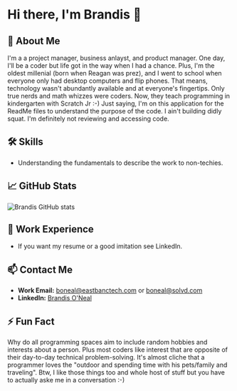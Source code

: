 # Hi there, I'm Brandis 👋

## 🚀 About Me
I'm a a project manager, business anlayst, and product manager. One day, I'll be a coder but life got in the way when I had a chance. Plus, I'm the oldest millenial (born when Reagan was prez), and I went to school when everyone only had desktop computers and flip phones. That means, technology wasn't abundantly available and at everyone's fingertips. Only true nerds and math whizzes were coders. Now, they teach programming in kindergarten with Scratch Jr :-) Just saying, I'm on this application for the ReadMe files to understand the purpose of the code. I ain't building didly squat. I'm definitely not reviewing and accessing code. 

## 🛠 Skills
- Understanding the fundamentals to describe the work to non-techies. 

## 📈 GitHub Stats
![Brandis GitHub stats](https://github-readme-stats.vercel.app/api?username=brandisoneal&show_icons=true&theme=radical)

## 💼 Work Experience
- If you want my resume or a good imitation see LinkedIn.

## 📫 Contact Me
- **Work Email:** boneal@eastbanctech.com or boneal@solvd.com
- **LinkedIn:** [Brandis O'Neal](https://www.linkedin.com/in/brandis-o-neal-5ba8496/)

## ⚡ Fun Fact
Why do all programming spaces aim to include random hobbies and interests about a person. Plus most coders like interest that are opposite of their day-to-day technical problem-solving. It's almost cliche that a programmer loves the "outdoor and spending time with his pets/family and traveling". Btw, I like those things too and whole host of stuff but you have to actually aske me in a conversation :-) 
